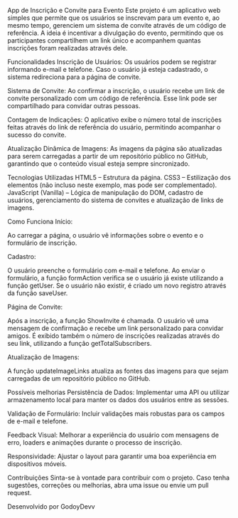 App de Inscrição e Convite para Evento
Este projeto é um aplicativo web simples que permite que os usuários se inscrevam para um evento e, ao mesmo tempo, gerenciem um sistema de convite através de um código de referência. A ideia é incentivar a divulgação do evento, permitindo que os participantes compartilhem um link único e acompanhem quantas inscrições foram realizadas através dele.

Funcionalidades
Inscrição de Usuários:
Os usuários podem se registrar informando e-mail e telefone. Caso o usuário já esteja cadastrado, o sistema redireciona para a página de convite.

Sistema de Convite:
Ao confirmar a inscrição, o usuário recebe um link de convite personalizado com um código de referência. Esse link pode ser compartilhado para convidar outras pessoas.

Contagem de Indicações:
O aplicativo exibe o número total de inscrições feitas através do link de referência do usuário, permitindo acompanhar o sucesso do convite.

Atualização Dinâmica de Imagens:
As imagens da página são atualizadas para serem carregadas a partir de um repositório público no GitHub, garantindo que o conteúdo visual esteja sempre sincronizado.

Tecnologias Utilizadas
HTML5 – Estrutura da página.
CSS3 – Estilização dos elementos (não incluso neste exemplo, mas pode ser complementado).
JavaScript (Vanilla) – Lógica de manipulação do DOM, cadastro de usuários, gerenciamento do sistema de convites e atualização de links de imagens.


Como Funciona
Início:

Ao carregar a página, o usuário vê informações sobre o evento e o formulário de inscrição.

Cadastro:

O usuário preenche o formulário com e-mail e telefone.
Ao enviar o formulário, a função formAction verifica se o usuário já existe utilizando a função getUser.
Se o usuário não existir, é criado um novo registro através da função saveUser.

Página de Convite:

Após a inscrição, a função ShowInvite é chamada.
O usuário vê uma mensagem de confirmação e recebe um link personalizado para convidar amigos.
É exibido também o número de inscrições realizadas através do seu link, utilizando a função getTotalSubscribers.

Atualização de Imagens:

A função updateImageLinks atualiza as fontes das imagens para que sejam carregadas de um repositório público no GitHub.

Possíveis melhorias
Persistência de Dados:
Implementar uma API ou utilizar armazenamento local para manter os dados dos usuários entre as sessões.

Validação de Formulário:
Incluir validações mais robustas para os campos de e-mail e telefone.

Feedback Visual:
Melhorar a experiência do usuário com mensagens de erro, loaders e animações durante o processo de inscrição.

Responsividade:
Ajustar o layout para garantir uma boa experiência em dispositivos móveis.

Contribuições
Sinta-se à vontade para contribuir com o projeto. Caso tenha sugestões, correções ou melhorias, abra uma issue ou envie um pull request.

Desenvolvido por GodoyDevv